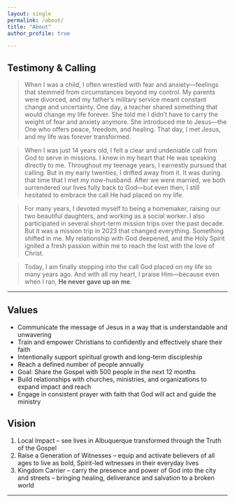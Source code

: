 ```yaml
---
layout: single
permalink: /about/
title: "About"
author_profile: true

---
```


## Testimony & Calling

> When I was a child, I often wrestled with fear and anxiety—feelings that stemmed from circumstances beyond my control. My parents were divorced, and my father’s military service meant constant change and uncertainty. One day, a teacher shared something that would change my life forever. She told me I didn’t have to carry the weight of fear and anxiety anymore. She introduced me to Jesus—the One who offers peace, freedom, and healing. That day, I met Jesus, and my life was forever transformed.

> When I was just 14 years old, I felt a clear and undeniable call from God to serve in missions. I knew in my heart that He was speaking directly to me. Throughout my teenage years, I earnestly pursued that calling. But in my early twenties, I drifted away from it. It was during that time that I met my now-husband. After we were married, we both surrendered our lives fully back to God—but even then, I still hesitated to embrace the call He had placed on my life.

> For many years, I devoted myself to being a homemaker, raising our two beautiful daughters, and working as a social worker. I also participated in several short-term mission trips over the past decade. But it was a mission trip in 2023 that changed everything. Something shifted in me. My relationship with God deepened, and the Holy Spirit ignited a fresh passion within me to reach the lost with the love of Christ.

> Today, I am finally stepping into the call God placed on my life so many years ago. And with all my heart, I praise Him—because even when I ran, **He never gave up on me**.

---

## Values
- Communicate the message of Jesus in a way that is understandable and unwavering
- Train and empower Christians to confidently and effectively share their faith
- Intentionally support spiritual growth and long-term discipleship 
- Reach a defined number of people annually 
- Goal: Share the Gospel with 500 people in the next 12 months
- Build relationships with churches, ministries, and organizations to expand impact and reach
- Engage in consistent prayer with faith that God will act and guide the ministry

## Vision
1. Local Impact – see lives in Albuquerque transformed through the Truth of the Gospel
2. Raise a Generation of Witnesses – equip and activate believers of all ages to live as bold, Spirit-led witnesses in their everyday lives
3. Kingdom Carrier – carry the presence and power of God into the city and streets – bringing healing, deliverance and salvation to a broken world 

---
